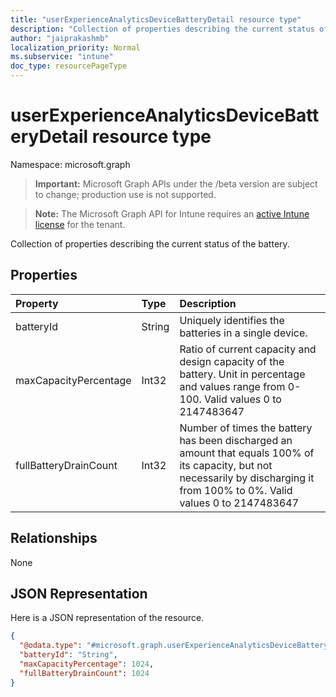 ```yaml
---
title: "userExperienceAnalyticsDeviceBatteryDetail resource type"
description: "Collection of properties describing the current status of the battery."
author: "jaiprakashmb"
localization_priority: Normal
ms.subservice: "intune"
doc_type: resourcePageType
---
```


# userExperienceAnalyticsDeviceBatteryDetail resource type

Namespace: microsoft.graph

> **Important:** Microsoft Graph APIs under the /beta version are subject to change; production use is not supported.

> **Note:** The Microsoft Graph API for Intune requires an [active Intune license](https://go.microsoft.com/fwlink/?linkid=839381) for the tenant.

Collection of properties describing the current status of the battery.

## Properties
|Property|Type|Description|
|:---|:---|:---|
|batteryId|String|Uniquely identifies the batteries in a single device.|
|maxCapacityPercentage|Int32|Ratio of current capacity and design capacity of the battery. Unit in percentage and values range from 0-100. Valid values 0 to 2147483647|
|fullBatteryDrainCount|Int32|Number of times the battery has been discharged an amount that equals 100% of its capacity, but not necessarily by discharging it from 100% to 0%. Valid values 0 to 2147483647|

## Relationships
None

## JSON Representation
Here is a JSON representation of the resource.
<!-- {
  "blockType": "resource",
  "@odata.type": "microsoft.graph.userExperienceAnalyticsDeviceBatteryDetail"
}
-->
``` json
{
  "@odata.type": "#microsoft.graph.userExperienceAnalyticsDeviceBatteryDetail",
  "batteryId": "String",
  "maxCapacityPercentage": 1024,
  "fullBatteryDrainCount": 1024
}
```
